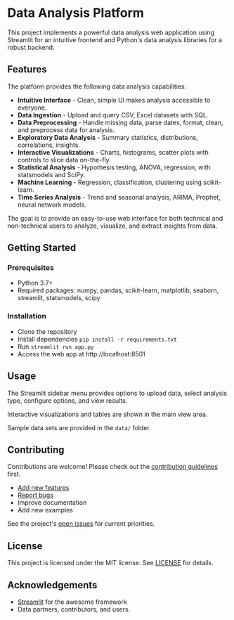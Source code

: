 # Data Analysis Platform

This project implements a powerful data analysis web application using Streamlit for an intuitive frontend and Python's data analysis libraries for a robust backend.

## Features

The platform provides the following data analysis capabilities:

- **Intuitive Interface** - Clean, simple UI makes analysis accessible to everyone.
- **Data Ingestion** - Upload and query CSV, Excel datasets with SQL.
- **Data Preprocessing** - Handle missing data, parse dates, format, clean, and preprocess data for analysis.
- **Exploratory Data Analysis** - Summary statistics, distributions, correlations, insights.
- **Interactive Visualizations** - Charts, histograms, scatter plots with controls to slice data on-the-fly.
- **Statistical Analysis** - Hypothesis testing, ANOVA, regression, with statsmodels and SciPy.
- **Machine Learning** - Regression, classification, clustering using scikit-learn.
- **Time Series Analysis** - Trend and seasonal analysis, ARIMA, Prophet, neural network models.

The goal is to provide an easy-to-use web interface for both technical and non-technical users to analyze, visualize, and extract insights from data.

## Getting Started

### Prerequisites

- Python 3.7+ 
- Required packages: numpy, pandas, scikit-learn, matplotlib, seaborn, streamlit, statsmodels, scipy

### Installation

- Clone the repository 
- Install dependencies `pip install -r requirements.txt` 
- Run `streamlit run app.py`
- Access the web app at http://localhost:8501

## Usage

The Streamlit sidebar menu provides options to upload data, select analysis type, configure options, and view results.

Interactive visualizations and tables are shown in the main view area.

Sample data sets are provided in the `data/` folder.

## Contributing
Contributions are welcome! Please check out the [contribution guidelines](CONTRIBUTING.md) first.

- [Add new features](https://github.com/user/repo/issues)
- [Report bugs](https://github.com/user/repo/issues)
- Improve documentation
- Add new examples

See the project's [open issues](https://github.com/user/repo/issues) for current priorities.

## License

This project is licensed under the MIT license. See [LICENSE](LICENSE) for details.

## Acknowledgements

- [Streamlit](https://streamlit.io/) for the awesome framework
- Data partners, contributors, and users.